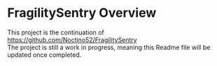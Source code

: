 # FragilitySentry Overview

This project is the continuation of https://github.com/Noctino52/FragilitySentry <br />
The project is still a work in progress, meaning this Readme file will be updated once completed. <br/>